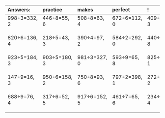 | Answers: | practice | makes | perfect | ! |
| :--- | :--- | :--- | :--- | :--- |
| 998÷3=332, 2 | 446÷8=55, 6 | 508÷8=63, 4 | 672÷6=112, 0 | 409÷7=58, 3 | 
|   |   |   |   |   | 
|   |   |   |   |   | 
|   |   |   |   |   | 
| 820÷6=136, 4 | 218÷5=43, 3 | 390÷4=97, 2 | 584÷2=292, 0 | 440÷9=48, 8 | 
|   |   |   |   |   | 
|   |   |   |   |   | 
|   |   |   |   |   | 
| 923÷5=184, 3 | 903÷5=180, 3 | 981÷3=327, 0 | 593÷9=65, 8 | 825÷4=206, 1 | 
|   |   |   |   |   | 
|   |   |   |   |   | 
|   |   |   |   |   | 
| 147÷9=16, 3 | 950÷6=158, 2 | 750÷8=93, 6 | 797÷2=398, 1 | 272÷9=30, 2 | 
|   |   |   |   |   | 
|   |   |   |   |   | 
|   |   |   |   |   | 
| 688÷9=76, 4 | 317÷6=52, 5 | 917÷6=152, 5 | 461÷7=65, 6 | 234÷5=46, 4 | 
|   |   |   |   |   | 
|   |   |   |   |   | 
|   |   |   |   |   | 
